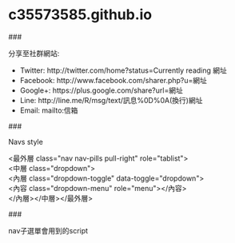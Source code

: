 # c35573585.github.io

###<p>分享至社群網站:</p>
<ul>
<li>Twitter: http://twitter.com/home?status=Currently reading 網址</li>

<li>Facebook: http://www.facebook.com/sharer.php?u=網址</li>

<li>Google+: https://plus.google.com/share?url=網址</li>

<li>Line: http://line.me/R/msg/text/訊息%0D%0A(換行)網址</li>

<li>Email: mailto:信箱</li>
</ul>

###<p>Navs style</p>
<最外層 class="nav nav-pills pull-right" role="tablist"><br>
<中層 class="dropdown"><br>
<內層 class="dropdown-toggle" data-toggle="dropdown"><br>
<內容 class="dropdown-menu" role="menu"></內容><br>
</內層></中層></最外層>

###<p>nav子選單會用到的script</p>
<script src="https://ajax.googleapis.com/ajax/libs/jquery/1.12.0/jquery.min.js"></script>
<script src="http://maxcdn.bootstrapcdn.com/bootstrap/3.3.6/js/bootstrap.min.js"></script>
